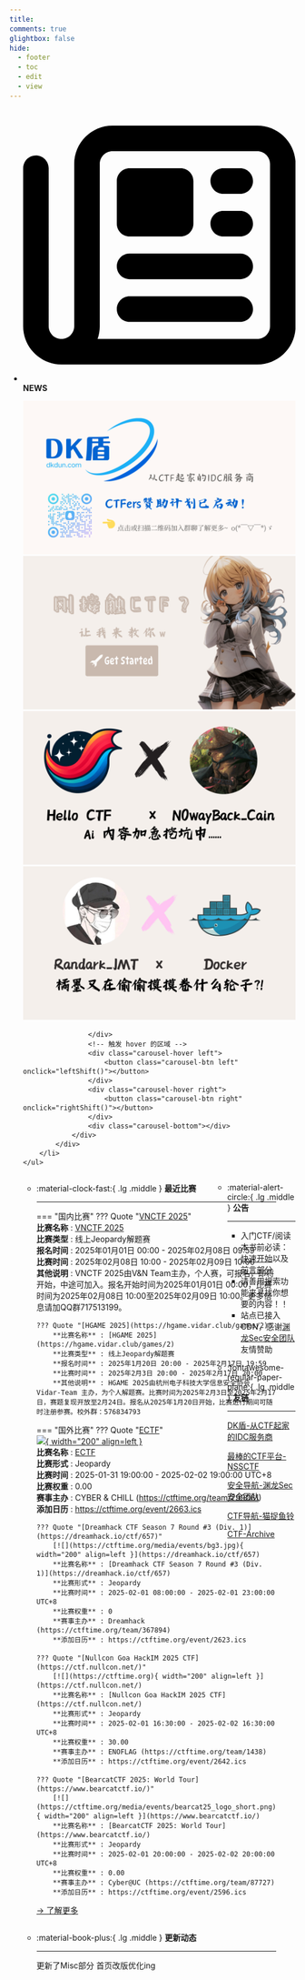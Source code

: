 ```yaml
---
title: 
comments: true
glightbox: false
hide:
  - footer
  - toc
  - edit
  - view
---
```


<div class="grid cards">
    <ul>
        <li>
            <p><span class="twemoji lg middle"><svg xmlns="http://www.w3.org/2000/svg"
                        viewBox="0 0 512 512"><!--! Font Awesome Free 6.5.1 by @fontawesome - https://fontawesome.com License - https://fontawesome.com/license/free (Icons: CC BY 4.0, Fonts: SIL OFL 1.1, Code: MIT License) Copyright 2023 Fonticons, Inc.-->
                        <path
                            d="M168 80c-13.3 0-24 10.7-24 24v304c0 8.4-1.4 16.5-4.1 24H440c13.3 0 24-10.7 24-24V104c0-13.3-10.7-24-24-24H168zM72 480c-39.8 0-72-32.2-72-72V112c0-13.3 10.7-24 24-24s24 10.7 24 24v296c0 13.3 10.7 24 24 24s24-10.7 24-24V104c0-39.8 32.2-72 72-72h272c39.8 0 72 32.2 72 72v304c0 39.8-32.2 72-72 72H72zm104-344c0-13.3 10.7-24 24-24h96c13.3 0 24 10.7 24 24v80c0 13.3-10.7 24-24 24h-96c-13.3 0-24-10.7-24-24v-80zm200-24h32c13.3 0 24 10.7 24 24s-10.7 24-24 24h-32c-13.3 0-24-10.7-24-24s10.7-24 24-24zm0 80h32c13.3 0 24 10.7 24 24s-10.7 24-24 24h-32c-13.3 0-24-10.7-24-24s10.7-24 24-24zm-176 80h208c13.3 0 24 10.7 24 24s-10.7 24-24 24H200c-13.3 0-24-10.7-24-24s10.7-24 24-24zm0 80h208c13.3 0 24 10.7 24 24s-10.7 24-24 24H200c-13.3 0-24-10.7-24-24s10.7-24 24-24z">
                        </path>
                    </svg></span> <strong>NEWS</strong></p>
            <div class="grid cards">
                <div class="carousel">
                    <div class="carousel-container">
                        <a href="https://www.dkdun.cn/"><img src="./assets/banner-dkdun.png" /></a>
                        <a href="../hc-start/" target="_blank"><img src="./assets/banner-quickstart.png" /></a>
                        <a href="../hc-ai/" target="_blank"><img src="./assets/banner-update.png" /></a>
                        <a href="https://github.com/CTF-Archives" target="_blank"><img src="./assets/banner-Achieve.png" /></a>
                        
                    </div>
                    <!-- 触发 hover 的区域 -->
                    <div class="carousel-hover left">
                        <button class="carousel-btn left" onclick="leftShift()"></button>
                    </div>
                    <div class="carousel-hover right">
                        <button class="carousel-btn right" onclick="rightShift()"></button>
                    </div>
                    <div class="carousel-bottom"></div>
                </div>
            </div>
        </li>
    </ul>
</div>

<div class="grid grid-cols-8 gap-4" style="display: grid;grid-template-columns: 70% 30%;" markdown>

<div class="grid cards" style="display: grid; grid-template-columns: 1fr;" markdown>

<div class="grid cards" markdown>

-   :material-clock-fast:{ .lg .middle } __最近比赛__

    ---
    <!-- 主页赛事展示_开始 -->
    === "国内比赛"
        ??? Quote "[VNCTF 2025](https://ctf.vnteam.cn)"  
            **比赛名称** : [VNCTF 2025](https://ctf.vnteam.cn)  
            **比赛类型** : 线上Jeopardy解题赛  
            **报名时间** : 2025年01月01日 00:00 - 2025年02月08日 09:59  
            **比赛时间** : 2025年02月08日 10:00 - 2025年02月09日 10:00  
            **其他说明** : VNCTF 2025由V&N Team主办，个人赛，可报名，即将开始，中途可加入。报名开始时间为2025年01月01日 00:00，比赛时间为2025年02月08日 10:00至2025年02月09日 10:00。更多信息请加QQ群717513199。  
            
        ??? Quote "[HGAME 2025](https://hgame.vidar.club/games/2)"  
            **比赛名称** : [HGAME 2025](https://hgame.vidar.club/games/2)  
            **比赛类型** : 线上Jeopardy解题赛  
            **报名时间** : 2025年1月20日 20:00 - 2025年2月17日 19:59  
            **比赛时间** : 2025年2月3日 20:00 - 2025年2月17日 20:00  
            **其他说明** : HGAME 2025由杭州电子科技大学信息安全协会 Vidar-Team 主办，为个人解题赛。比赛时间为2025年2月3日至2025年2月17日，赛题复现开放至2月24日。报名从2025年1月20日开始，比赛进行期间可随时注册参赛。校外群：576834793  
                
    === "国外比赛"
        ??? Quote "[ECTF](https://ectf.fr/)"  
            [![](https://ctftime.org/media/events/fond-blanc_texte-noir.png){ width="200" align=left }](https://ectf.fr/)  
            **比赛名称** : [ECTF](https://ectf.fr/)  
            **比赛形式** : Jeopardy  
            **比赛时间** : 2025-01-31 19:00:00 - 2025-02-02 19:00:00 UTC+8  
            **比赛权重** : 0.00  
            **赛事主办** : CYBER & CHILL (https://ctftime.org/team/299061)  
            **添加日历** : https://ctftime.org/event/2663.ics  
            
        ??? Quote "[Dreamhack CTF Season 7 Round #3 (Div. 1)](https://dreamhack.io/ctf/657)"  
            [![](https://ctftime.org/media/events/bg3.jpg){ width="200" align=left }](https://dreamhack.io/ctf/657)  
            **比赛名称** : [Dreamhack CTF Season 7 Round #3 (Div. 1)](https://dreamhack.io/ctf/657)  
            **比赛形式** : Jeopardy  
            **比赛时间** : 2025-02-01 08:00:00 - 2025-02-01 23:00:00 UTC+8  
            **比赛权重** : 0  
            **赛事主办** : Dreamhack (https://ctftime.org/team/367894)  
            **添加日历** : https://ctftime.org/event/2623.ics  
            
        ??? Quote "[Nullcon Goa HackIM 2025 CTF](https://ctf.nullcon.net/)"  
            [![](https://ctftime.org){ width="200" align=left }](https://ctf.nullcon.net/)  
            **比赛名称** : [Nullcon Goa HackIM 2025 CTF](https://ctf.nullcon.net/)  
            **比赛形式** : Jeopardy  
            **比赛时间** : 2025-02-01 16:30:00 - 2025-02-02 16:30:00 UTC+8  
            **比赛权重** : 30.00  
            **赛事主办** : ENOFLAG (https://ctftime.org/team/1438)  
            **添加日历** : https://ctftime.org/event/2642.ics  
            
        ??? Quote "[BearcatCTF 2025: World Tour](https://www.bearcatctf.io/)"  
            [![](https://ctftime.org/media/events/bearcat25_logo_short.png){ width="200" align=left }](https://www.bearcatctf.io/)  
            **比赛名称** : [BearcatCTF 2025: World Tour](https://www.bearcatctf.io/)  
            **比赛形式** : Jeopardy  
            **比赛时间** : 2025-02-01 20:00:00 - 2025-02-02 20:00:00 UTC+8  
            **比赛权重** : 0.00  
            **赛事主办** : Cyber@UC (https://ctftime.org/team/87727)  
            **添加日历** : https://ctftime.org/event/2596.ics  
            
    <!-- 主页赛事展示_结束 -->
    [→ 了解更多](./Event/)

</div>
  <div class="grid cards" markdown>

-   :material-book-plus:{ .lg .middle } __更新动态__

    ---

    更新了Misc部分 首页改版优化ing

</div>  
</div>
<div class="grid cards" markdown>

<div class="grid cards" markdown>

-   :material-alert-circle:{ .lg .middle } __公告__

    ---

    - 入门CTF/阅读本书前必读：[快速开始](./hc-start/)以及[前言部分](./hc-preface/)  
    - 请善用搜索功能来寻找你想要的内容！！
    - 站点已接入 CDN，感谢[渊龙Sec安全团队](https://dh.aabyss.cn)友情赞助

-   :fontawesome-regular-paper-plane:{ .lg .middle } __友链__

    ---

    [DK盾-从CTF起家的IDC服务商](https://www.dkdun.cn)

    [最棒的CTF平台-NSSCTF](https://www.nssctf.cn/)  

    [安全导航-渊龙Sec安全团队](https://dh.aabyss.cn)    

    [CTF导航-猫捉鱼铃](https://ctf.mzy0.com/)

    [CTF-Archive](https://github.com/CTF-Archives)

</div>   

</div>

</div>
